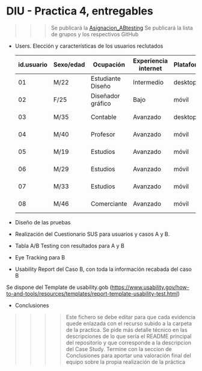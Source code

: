 # DIU - Practica 4, entregables

>>> Se publicará la [Asignacion_ABtesting](https://github.com/mgea/DIU/blob/master/P4/Asignacion_ABtesting.pdf)
>>> Se publicará la lista de grupos y los respectivos GitHub

- Users. Elección y características de los usuarios reclutados

  | id.usuario | Sexo/edad | Ocupación | Experiencia internet  | Plataforma | Perfil cubierto | Test | SUS score |
  | ---------- | --------- | --------- | --------------------  | ---------- | --------------- | ---- | --------- |
  |     01     |    M/22   | Estudiante Diseño    |      Intermedio       |   desktop  | Perfil cubierto | Test | SUS score |
  |     02     |    F/25   | Diseñador gráfico |         Bajo          |    móvil   | Perfil cubierto | Test | SUS score |
  |     03     |    M/35   | Contable  |       Avanzado        |   desktop  | Perfil cubierto | Test | SUS score |
  |     04     |    M/40   | Profesor  |       Avanzado        |    móvil   | Perfil cubierto | Test | SUS score |
  |     05     |    M/19   | Estudios  |       Avanzado        |    móvil   | Perfil cubierto | Test | SUS score |
  |     06     |    M/29   | Estudios  |       Avanzado        |    móvil   | Perfil cubierto | Test | SUS score |
  |     07     |    M/33   | Estudios  |       Avanzado        |    móvil   | Perfil cubierto | Test | SUS score |
  |     08     |    M/46   | Comerciante  |       Avanzado        |    móvil   | Perfil cubierto | Test | SUS score |

- Diseño de las pruebas
- Realización del Cuestionario SUS para usuarios y casos A y B.
- Tabla A/B Testing con resultados para A y B
- Eye Tracking para B
- Usability Report del Caso B, con toda la información recabada del caso B

Se dispone del Template de usability.gob (https://www.usability.gov/how-to-and-tools/resources/templates/report-template-usability-test.html) 
- Conclusiones

>>>> Este fichero se debe editar para que cada evidencia quede enlazada con el recurso subido a la carpeta de la practica. Se pide más detalle técnico en las descripciones de lo que sería el README principal del repositorio y que corresponde a la descripcion del Case Study.
>>>> Termine con la seccion de Conclusiones para aportar una valoración final del equipo sobre la propia realización de la práctica
